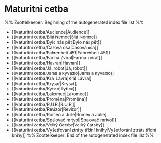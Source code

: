 # Maturitni cetba
%% Zoottelkeeper: Beginning of the autogenerated index file list  %%
-  [[Maturitni cetba/Audience|Audience]]
-  [[Maturitni cetba/Bílá Nemoc|Bílá Nemoc]]
-  [[Maturitni cetba/Bylo nás pět|Bylo nás pět]]
-  [[Maturitni cetba/Časová osa|Časová osa]]
-  [[Maturitni cetba/Fahrenheit 451|Fahrenheit 451]]
-  [[Maturitni cetba/Farma Zvirat|Farma Zvirat]]
-  [[Maturitni cetba/Havran|Havran]]
-  [[Maturitni cetba/Já, robot|Já, robot]]
-  [[Maturitni cetba/Jáma a kyvadlo|Jáma a kyvadlo]]
-  [[Maturitni cetba/Král Lávra|Král Lávra]]
-  [[Maturitni cetba/Krysař|Krysař]]
-  [[Maturitni cetba/Kytice|Kytice]]
-  [[Maturitni cetba/Lakomec|Lakomec]]
-  [[Maturitni cetba/Proměna|Proměna]]
-  [[Maturitni cetba/R.U.R.|R.U.R.]]
-  [[Maturitni cetba/Revizor|Revizor]]
-  [[Maturitni cetba/Romeo a Julie|Romeo a Julie]]
-  [[Maturitni cetba/Spalovač mrtvol|Spalovač mrtvol]]
-  [[Maturitni cetba/Velký Gatsby|Velký Gatsby]]
-  [[Maturitni cetba/Vyšetřování ztráty třídní knihy|Vyšetřování ztráty třídní knihy]]
%% Zoottelkeeper: End of the autogenerated index file list  %%
